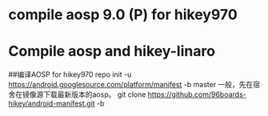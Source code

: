 compile aosp 9.0 (P) for hikey970
=====
# Compile aosp and hikey-linaro
##编译AOSP for hikey970
repo init -u https://android.googlesource.com/platform/manifest -b master
一般，先在宿舍在镜像源下载最新版本的aosp。 
git clone https://github.com/96boards-hikey/android-manifest.git -b
